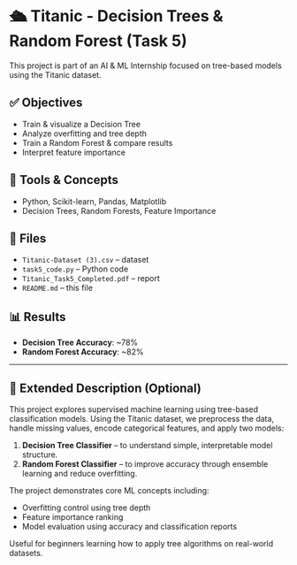 # 🛳️ Titanic - Decision Trees & Random Forest (Task 5)

This project is part of an AI & ML Internship focused on tree-based models using the Titanic dataset.

## ✅ Objectives
- Train & visualize a Decision Tree
- Analyze overfitting and tree depth
- Train a Random Forest & compare results
- Interpret feature importance

## 🧠 Tools & Concepts
- Python, Scikit-learn, Pandas, Matplotlib
- Decision Trees, Random Forests, Feature Importance

## 📁 Files
- `Titanic-Dataset (3).csv` – dataset  
- `task5_code.py` – Python code  
- `Titanic_Task5_Completed.pdf` – report  
- `README.md` – this file

## 📊 Results
- **Decision Tree Accuracy**: ~78%  
- **Random Forest Accuracy**: ~82%

---

## 📌 Extended Description (Optional)

This project explores supervised machine learning using tree-based classification models. Using the Titanic dataset, we preprocess the data, handle missing values, encode categorical features, and apply two models:

1. **Decision Tree Classifier** – to understand simple, interpretable model structure.
2. **Random Forest Classifier** – to improve accuracy through ensemble learning and reduce overfitting.

The project demonstrates core ML concepts including:
- Overfitting control using tree depth
- Feature importance ranking
- Model evaluation using accuracy and classification reports

Useful for beginners learning how to apply tree algorithms on real-world datasets.
